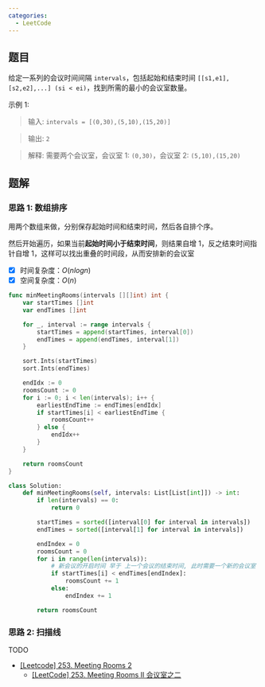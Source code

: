 ```yaml
---
categories:
  - LeetCode
---
```


## 题目

给定一系列的会议时间间隔 `intervals`，包括起始和结束时间 `[[s1,e1],[s2,e2],...] (si < ei)`，找到所需的最小的会议室数量。

示例 1:

> 输入: `intervals = [(0,30),(5,10),(15,20)]`

> 输出: `2`

> 解释: 需要两个会议室，会议室 1: `(0,30)`，会议室 2: `(5,10),(15,20)`

## 题解

### 思路 1: 数组排序

用两个数组来做，分别保存起始时间和结束时间，然后各自排个序。

然后开始遍历，如果当前**起始时间小于结束时间**，则结果自增 1，反之结束时间指针自增 1，这样可以找出重叠的时间段，从而安排新的会议室

- [x] 时间复杂度：$O(nlogn)$
- [x] 空间复杂度：$O(n)$

```go title="Go"
func minMeetingRooms(intervals [][]int) int {
    var startTimes []int
    var endTimes []int

    for _, interval := range intervals {
        startTimes = append(startTimes, interval[0])
        endTimes = append(endTimes, interval[1])
    }

    sort.Ints(startTimes)
    sort.Ints(endTimes)

    endIdx := 0
    roomsCount := 0
    for i := 0; i < len(intervals); i++ {
        earliestEndTime := endTimes[endIdx]
        if startTimes[i] < earliestEndTime {
            roomsCount++
        } else {
            endIdx++
        }
    }

    return roomsCount
}
```

```py title="Python"
class Solution:
    def minMeetingRooms(self, intervals: List[List[int]]) -> int:
        if len(intervals) == 0:
            return 0

        startTimes = sorted([interval[0] for interval in intervals])
        endTimes = sorted([interval[1] for interval in intervals])

        endIndex = 0
        roomsCount = 0
        for i in range(len(intervals)):
            # 新会议的开启时间 早于 上一个会议的结束时间, 此时需要一个新的会议室
            if startTimes[i] < endTimes[endIndex]:
                roomsCount += 1
            else:
                endIndex += 1

        return roomsCount
```

### 思路 2: 扫描线

TODO

- [[Leetcode] 253. Meeting Rooms 2](https://medium.com/@william31525/leetcode-253-meeting-rooms-2-46ed0336b9da)
  - [[LeetCode] 253. Meeting Rooms II 会议室之二](https://www.cnblogs.com/grandyang/p/5244720.html)
    [^3]: [[LintCode]会议室 II · Meeting Rooms II](https://www.jiuzhang.com/solution/meeting-rooms-ii/)

